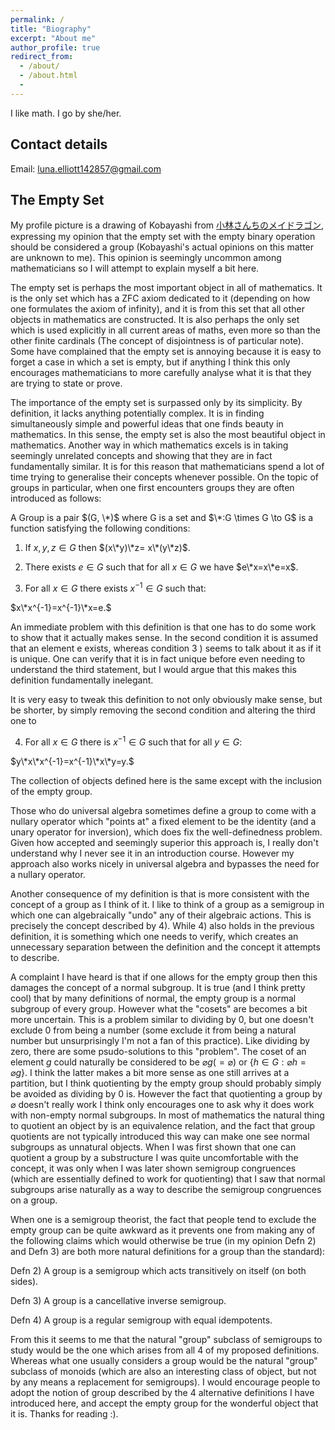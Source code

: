 ```yaml
---
permalink: /
title: "Biography"
excerpt: "About me"
author_profile: true
redirect_from:
  - /about/
  - /about.html
  -
---
```


I like math. I go by she/her.

## Contact details

Email: luna.elliott142857@gmail.com

## The Empty Set

My profile picture is a drawing of Kobayashi from [小林さんちのメイドラゴン](https://en.wikipedia.org/wiki/Miss_Kobayashi%27s_Dragon_Maid), expressing my opinion that the empty set with the empty binary operation should be considered a group (Kobayashi's actual opinions on this matter are unknown to me). This opinion is seemingly uncommon among mathematicians so I will attempt to explain myself a bit here.

The empty set is perhaps the most important object in all of mathematics. It is the only set which has a ZFC axiom dedicated to it (depending on how one formulates the axiom of infinity), and it is from this set that all other objects in mathematics are constructed. It is also perhaps the only set which is used explicitly in all current areas of maths, even more so than the other finite cardinals (The concept of disjointness is of particular note). Some have complained that the empty set is annoying because it is easy to forget a case in which a set is empty, but if anything I think this only encourages mathematicians to more carefully analyse what it is that they are trying to state or prove.

The importance of the empty set is surpassed only by its simplicity. By definition, it lacks anything potentially complex. It is in finding simultaneously simple and powerful ideas that one finds beauty in mathematics. In this sense, the empty set is also the most beautiful object in mathematics. Another way in which mathematics excels is in taking seemingly unrelated concepts and showing that they are in fact fundamentally similar. It is for this reason that mathematicians spend a lot of time trying to generalise their concepts whenever possible. On the topic of groups in particular, when one first encounters groups they are often introduced as follows:

A Group is a pair $(G, \*)$ where G is a set and $\*:G \times G \to G$ is a function satisfying the following conditions:

1) If $x, y, z \in G$ then $(x\*y)\*z= x\*(y\*z)$.

2) There exists $e \in G$ such that for all $x \in G$ we have $e\*x=x\*e=x$.

3) For all $x \in G$ there exists $x ^ {-1} \in G$ such that:

$x\*x^{-1}=x^{-1}\*x=e.$

An immediate problem with this definition is that one has to do some work to show that it actually
makes sense. In the second condition it is assumed that an element e exists, whereas condition 3
) seems to talk about it as if it is unique. One can verify that it is in fact unique before even
needing to understand the third statement, but I would argue that this makes this definition
fundamentally inelegant.

It is very easy to tweak this definition to not only obviously make sense, but be shorter, by simply
removing the second condition and altering the third one to

4) For all $x \in G$ there is $x^{-1} \in G$ such that for all $y \in G$:

$y\*x\*x^{-1}=x^{-1}\*x\*y=y.$

The collection of objects defined here is the same except with the inclusion of the empty group.

Those who do universal algebra sometimes define a group to come with a nullary operator which "points at" a fixed element to be the identity (and a unary operator for inversion), which does fix the well-definedness problem. Given how accepted and seemingly superior this approach is, I really don't understand why I never see it in an introduction course. However my approach also works nicely in universal algebra and bypasses the need for a nullary operator.

Another consequence of my definition is that is more consistent with the concept of a group as I think of it. I like to think of a group as a semigroup in which one can algebraically "undo" any of their algebraic actions. This is precisely the concept described by 4). While 4) also holds in the previous definition, it is something which one needs to verify, which creates an unnecessary separation between the definition and the concept it attempts to describe.

A complaint I have heard is that if one allows for the empty group then this damages the concept of a normal subgroup. It is true (and I think pretty cool) that by many definitions of normal, the empty group is a normal subgroup of every group. However what the "cosets" are becomes a bit more uncertain. This is a problem similar to dividing by 0, but one doesn't exclude 0 from being a number (some exclude it from being a natural number but unsurprisingly I'm not a fan of this practice). Like dividing by zero, there are some psudo-solutions to this "problem".
The coset of an element $g$ could naturally be considered to be $\varnothing g(=\varnothing)$ or {$h \in G:\varnothing h=\varnothing g$}. I think the latter makes a bit more sense as one still arrives at a partition, but I think quotienting by the empty group should probably simply be avoided as dividing by 0 is. However the fact that quotienting a group by $\varnothing$ doesn't really work I think only encourages one to ask why it does work with non-empty normal subgroups. In most of mathematics the natural thing to quotient an object by is an equivalence relation, and the fact that group quotients are not typically introduced this way can make one see normal subgroups as unnatural objects. When I was first shown that one can quotient a group by a substructure I was quite uncomfortable with the concept, it was only when I was later shown semigroup congruences (which are essentially defined to work for quotienting) that I saw that normal subgroups arise naturally as a way to describe the semigroup congruences on a group. 

When one is a semigroup theorist, the fact that people tend to exclude the empty group can be quite awkward as it prevents one from making any of the following claims which would otherwise be true (in my opinion Defn 2) and Defn 3) are both more natural definitions for a group than the standard):

Defn 2) A group is a semigroup which acts transitively on itself (on both sides).

Defn 3) A group is a cancellative inverse semigroup.

Defn 4) A group is a regular semigroup with equal idempotents.

From this it seems to me that the natural "group" subclass of semigroups to study would be the one which arises from all 4 of my proposed definitions. Whereas what one usually considers a group would be the natural "group" subclass of monoids (which are also an interesting class of object, but not by any means a replacement for semigroups). I would encourage people to adopt the notion of group described by the 4 alternative definitions I have introduced here, and accept the empty group for the wonderful object that it is. Thanks for reading :).
